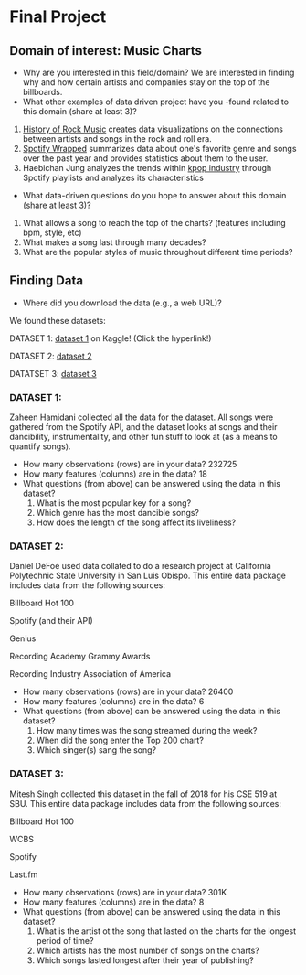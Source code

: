 # Final Project
## Domain of interest: Music Charts
- Why are you interested in this field/domain?
We are interested in finding why and how certain artists and companies stay on the top of the billboards.
- What other examples of data driven project have you -found related to this domain (share at least 3)?
1. [History of Rock Music](https://svds.com/rockandroll/#littlerichard) creates data visualizations on the connections between artists and songs in the rock and roll era.
2. [Spotify Wrapped](https://open.spotify.com/genre/2019-page) summarizes data about one's favorite genre and songs over the past year and provides statistics about them to the user. 
3. Haebichan Jung analyzes the trends within [kpop industry](https://towardsdatascience.com/the-data-science-of-k-pop-understanding-bts-through-data-and-a-i-part-1-50783b198ac2) through Spotify playlists and analyzes its characteristics
- What data-driven questions do you hope to answer about this domain (share at least 3)?
1. What allows a song to reach the top of the charts? (features including bpm, style, etc)
2. What makes a song last through many decades?
3. What are the popular styles of music throughout different time periods?

## Finding Data
- Where did you download the data (e.g., a web URL)?

We found these datasets:

DATASET 1: [dataset 1](https://www.kaggle.com/zaheenhamidani/ultimate-spotify-tracks-db) on Kaggle! (Click the hyperlink!)

DATASET 2: [dataset 2](https://www.kaggle.com/danield2255/data-on-songs-from-billboard-19992019#spotifyWeeklyTop200Streams.csv)

DATATSET 3: [dataset 3](https://www.kaggle.com/miteshsingh/hollywood-music-dataset) 


### DATASET 1: 
Zaheen Hamidani collected all the data for the dataset. All songs were gathered from the Spotify API, and the dataset looks at songs and their dancibility, instrumentality, and other fun stuff to look at (as a means to quantify songs).
- How many observations (rows) are in your data?
232725
- How many features (columns) are in the data?
18
- What questions (from above) can be answered using the data in this dataset?
  1. What is the most popular key for a song?
  2. Which genre has the most dancible songs?
  3. How does the length of the song affect its liveliness?

### DATASET 2:
Daniel DeFoe used data collated to do a research project at California Polytechnic State University in San Luis Obispo. This entire data package includes data from the following sources:

Billboard Hot 100

Spotify (and their API)

Genius

Recording Academy Grammy Awards

Recording Industry Association of America

- How many observations (rows) are in your data?
26400
- How many features (columns) are in the data?
6
- What questions (from above) can be answered using the data in this dataset?
  1. How many times was the song streamed during the week?
  2. When did the song enter the Top 200 chart?
  3. Which singer(s) sang the song?
  
### DATASET 3:
Mitesh Singh collected this dataset in the fall of 2018 for his CSE 519 at SBU. This entire data package includes data from the following sources:

Billboard Hot 100

WCBS

Spotify

Last.fm

- How many observations (rows) are in your data?
301K
- How many features (columns) are in the data?
8
- What questions (from above) can be answered using the data in this dataset?
  1. What is the artist ot the song that lasted on the charts for the longest period of time?
  2. Which artists has the most number of songs on the charts?
  3. Which songs lasted longest after their year of publishing? 
